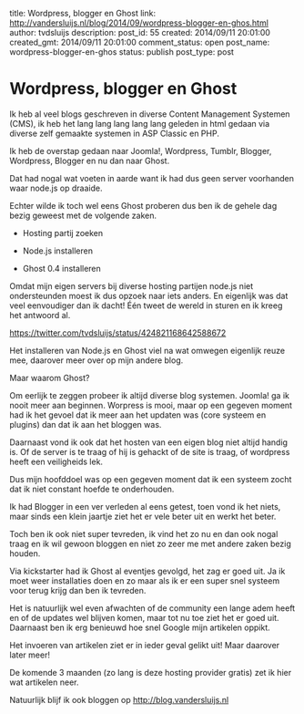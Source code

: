 title: Wordpress, blogger en Ghost
link: http://vandersluijs.nl/blog/2014/09/wordpress-blogger-en-ghos.html
author: tvdsluijs
description: 
post_id: 55
created: 2014/09/11 20:01:00
created_gmt: 2014/09/11 20:01:00
comment_status: open
post_name: wordpress-blogger-en-ghos
status: publish
post_type: post

# Wordpress, blogger en Ghost

Ik heb al veel blogs geschreven in diverse Content Management Systemen (CMS), ik heb het lang lang lang lang lang geleden in html gedaan via diverse zelf gemaakte systemen in ASP Classic en PHP.  
  
Ik heb de overstap gedaan naar Joomla!, Wordpress, Tumblr, Blogger, Wordpress, Blogger en nu dan naar Ghost.  
  
  
  
Dat had nogal wat voeten in aarde want ik had dus geen server voorhanden waar node.js op draaide.  
  
Echter wilde ik toch wel eens Ghost proberen dus ben ik de gehele dag bezig geweest met de volgende zaken.  
  


  

  * Hosting partij zoeken
  

  * Node.js installeren
  

  * Ghost 0.4 installeren
  
  
  
Omdat mijn eigen servers bij diverse hosting partijen node.js niet ondersteunden moest ik dus opzoek naar iets anders. En eigenlijk was dat veel eenvoudiger dan ik dacht! Één tweet de wereld in sturen en ik kreeg het antwoord al.  
  
<https://twitter.com/tvdsluijs/status/424821168642588672>  
  
Het installeren van Node.js en Ghost viel na wat omwegen eigenlijk reuze mee, daarover meer over op mijn andere blog.  
  
Maar waarom Ghost?  
  
Om eerlijk te zeggen probeer ik altijd diverse blog systemen. Joomla! ga ik nooit meer aan beginnen. Worpress is mooi, maar op een gegeven moment had ik het gevoel dat ik meer aan het updaten was (core systeem en plugins) dan dat ik aan het bloggen was.  
  
Daarnaast vond ik ook dat het hosten van een eigen blog niet altijd handig is. Of de server is te traag of hij is gehackt of de site is traag, of wordpress heeft een veiligheids lek.  
  
Dus mijn hoofddoel was op een gegeven moment dat ik een systeem zocht dat ik niet constant hoefde te onderhouden.  
  
Ik had Blogger in een ver verleden al eens getest, toen vond ik het niets, maar sinds een klein jaartje ziet het er vele beter uit en werkt het beter.  
  
Toch ben ik ook niet super tevreden, ik vind het zo nu en dan ook nogal traag en ik wil gewoon bloggen en niet zo zeer me met andere zaken bezig houden.  
  
Via kickstarter had ik Ghost al eventjes gevolgd, het zag er goed uit. Ja ik moet weer installaties doen en zo maar als ik er een super snel systeem voor terug krijg dan ben ik tevreden.  
  
Het is natuurlijk wel even afwachten of de community een lange adem heeft en of de updates wel blijven komen, maar tot nu toe ziet het er goed uit. Daarnaast ben ik erg benieuwd hoe snel Google mijn artikelen oppikt.  
  
Het invoeren van artikelen ziet er in ieder geval gelikt uit! Maar daarover later meer!  
  
De komende 3 maanden (zo lang is deze hosting provider gratis) zet ik hier wat artikelen neer.  
  
Natuurlijk blijf ik ook bloggen op <http://blog.vandersluijs.nl>